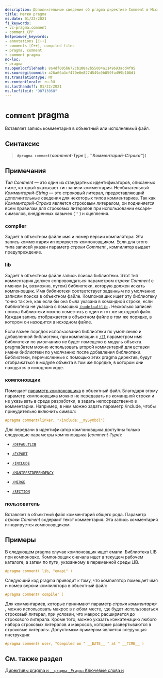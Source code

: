 ```yaml
---
description: Дополнительные сведения об pragma директиве Comment в Microsoft C/C++
title: Метки pragma
ms.date: 01/22/2021
f1_keywords:
- vc-pragma.comment
- comment_CPP
helpviewer_keywords:
- annotations [C++]
- comments [C++], compiled files
- pragma, comment
- comment pragma
no-loc:
- pragma
ms.openlocfilehash: 8a4df005b672cb108a2b55004a1149693acd4f95
ms.sourcegitcommit: a26a66a3cf479e0e827d549a9b850fad99b108d1
ms.translationtype: MT
ms.contentlocale: ru-RU
ms.lasthandoff: 01/22/2021
ms.locfileid: "98713068"
---
```

# <a name="comment-no-locpragma"></a>`comment` pragma

Вставляет запись комментария в объектный или исполняемый файл.

## <a name="syntax"></a>Синтаксис

> **`#pragma comment(`***comment-Type* [ **`,`** "*Комментарий-Строка*"]**`)`**

## <a name="remarks"></a>Примечания

*Тип Comment* — это один из стандартных идентификаторов, описанных ниже, который указывает тип записи комментария. Необязательный *Комментарий-String* — это строковый литерал, предоставляющий дополнительные сведения для некоторых типов комментариев. Так как *Комментарий-Строка* является строковым литералом, он подчиняется всем правилам для строковых литералов при использовании escape-символов, внедренных кавычек ( `"` ) и сцепления.

### <a name="compiler"></a>compiler

Задает в объектном файле имя и номер версии компилятора. Эта запись комментария игнорируется компоновщиком. Если для этого типа записей указан параметр *строки Comment* , компилятор выдает предупреждение.

### <a name="lib"></a>lib

Задает в объектном файле запись поиска библиотеки. Этот тип комментария должен сопровождаться параметром *строки Comment* с именем (и, возможно, путем) библиотеки, которую должен искать компоновщик. Имя библиотеки соответствует заданным по умолчанию записям поиска в объектном файле. Компоновщик ищет эту библиотеку точно так же, как если бы она была указана в командной строке, если библиотека не указана с помощью [`/nodefaultlib`](../build/reference/nodefaultlib-ignore-libraries.md) . Несколько записей поиска библиотеки можно поместить в один и тот же исходный файл. Каждая запись отображается в объектном файле в том же порядке, в котором он находится в исходном файле.

Если важен порядок использования библиотеки по умолчанию и добавленной библиотеки, при компиляции с [`/Zl`](../build/reference/zl-omit-default-library-name.md) параметром имя библиотеки по умолчанию не будет помещено в модуль объекта. pragmaЗатем можно использовать второй комментарий для вставки имени библиотеки по умолчанию после добавления библиотеки. Библиотеки, перечисленные с помощью этих pragma директив, будут отображаться в модуле объекта в том же порядке, в котором они находятся в исходном коде.

### <a name="linker"></a>компоновщик

Помещает [параметр компоновщика](../build/reference/linker-options.md) в объектный файл. Благодаря этому параметр компоновщика можно не передавать из командной строки и не указывать в среде разработки, а задать непосредственно в комментарии. Например, в нем можно задать параметр /include, чтобы принудительно включить символ:

```C
#pragma comment(linker, "/include:__mySymbol")
```

Для передачи в идентификатор компоновщика доступны только следующие параметры компоновщика (*comment-Type*):

- [`/DEFAULTLIB`](../build/reference/defaultlib-specify-default-library.md)

- [`/EXPORT`](../build/reference/export-exports-a-function.md)

- [`/INCLUDE`](../build/reference/include-force-symbol-references.md)

- [`/MANIFESTDEPENDENCY`](../build/reference/manifestdependency-specify-manifest-dependencies.md)

- [`/MERGE`](../build/reference/merge-combine-sections.md)

- [`/SECTION`](../build/reference/section-specify-section-attributes.md)

### <a name="user"></a>пользователь

Вставляет в объектный файл комментарий общего рода. Параметр *строки Comment* содержит текст комментария. Эта запись комментария игнорируется компоновщиком.

## <a name="examples"></a>Примеры

В следующем pragma случае компоновщик ищет емапи. Библиотека LIB при компоновке. Компоновщик сначала ищет в текущем рабочем каталоге, а затем по пути, указанному в переменной среды LIB.

```C
#pragma comment( lib, "emapi" )
```

Следующий код pragma приводит к тому, что компилятор помещает имя и номер версии компилятора в объектный файл:

```C
#pragma comment( compiler )
```

Для комментариев, которые принимают параметр *строки комментария* , можно использовать макрос в любом месте, где будет использоваться строковый литерал, при условии, что макрос расширяется до строкового литерала. Кроме того, можно указать конкатенацию любого набора строковых литералов и макросов, которые развертываются в строковые литералы. Допустимым примером является следующая инструкция:

```C
#pragma comment( user, "Compiled on " __DATE__ " at " __TIME__ )
```

## <a name="see-also"></a>См. также раздел

[Директивы pragma и `__pragma` `_Pragma` Ключевые слова и](./pragma-directives-and-the-pragma-keyword.md)
